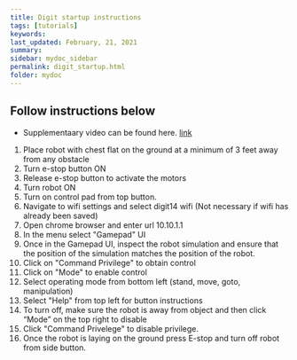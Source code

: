 ```yaml
---
title: Digit startup instructions
tags: [tutorials]
keywords: 
last_updated: February, 21, 2021
summary: 
sidebar: mydoc_sidebar
permalink: digit_startup.html
folder: mydoc
---
```


## Follow instructions below

* Supplementaary video can be found here. [link](https://www.youtube.com/watch?v=o20WYMYlxLc&authuser=2)

1. Place robot with chest flat on the ground at a minimum of 3 feet away from any obstacle
2. Turn e-stop button ON
3. Release e-stop button to activate the motors
4. Turn robot ON
5. Turn on control pad from top button.
6. Navigate to wifi settings and select digit14 wifi (Not necessary if wifi has already been saved)
7. Open chrome browser and enter url 10.10.1.1
8. In the menu select "Gamepad" UI
9. Once in the Gamepad UI, inspect the robot simulation and ensure that the position of the simulation matches the position of the robot.
10. Click on "Command Privilege" to obtain control
11. Click on "Mode" to enable control
12. Select operating mode from bottom left (stand, move, goto, manipulation)
13. Select "Help" from top left for button instructions
14. To turn off, make sure the robot is away from object and then click “Mode” on the top right to disable
15. Click "Command Privelege" to disable privilege.
16. Once the robot is laying on the ground press E-stop and turn off robot from side button.
